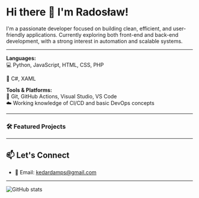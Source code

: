 # Hi there 👋 I'm Radosław!

I'm a passionate developer focused on building clean, efficient, and user-friendly applications.
Currently exploring both front-end and back-end development, with a strong interest in automation and scalable systems.

---

**Languages:**  
💻 Python, JavaScript, HTML, CSS, PHP

🧠 C#, XAML

**Tools & Platforms:**  
🔧 Git, GitHub Actions, Visual Studio, VS Code  
☁️ Working knowledge of CI/CD and basic DevOps concepts

---

### 🛠 Featured Projects

---

## 📫 Let's Connect
- 📧 Email: [kedardamps@gmail.com](mailto:kedardamps@gmail.com)
  
---

![GitHub stats](https://github-readme-stats.vercel.app/api?username=Kedarini&show_icons=true&theme=dark)
